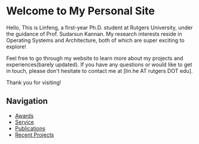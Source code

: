 # Welcome to My Personal Site

Hello, This is Linfeng, a first-year Ph.D. student at Rutgers University, under the guidance of Prof. Sudarsun Kannan. My research interests reside in Operating Systems and Architecture, both of which are super exciting to explore!

Feel free to go through my website to learn more about my projects and experiences(barely updated). If you have any questions or would like to get in touch, please don't hesitate to contact me at [lin.he AT rutgers DOT edu].

Thank you for visiting!

## Navigation

- [Awards](./2-awards/)
- [Service](./5-service/)
- [Publications](./3-publications/)
- [Recent Projects](./4-recent-projects/)